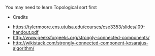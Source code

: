 You may need to learn Topological sort first
* Credits
- https://tylermoore.ens.utulsa.edu/courses/cse3353/slides/l09-handout.pdf
- http://www.geeksforgeeks.org/strongly-connected-components/
- http://wikistack.com/strongly-connected-component-kosarajus-algorithm/